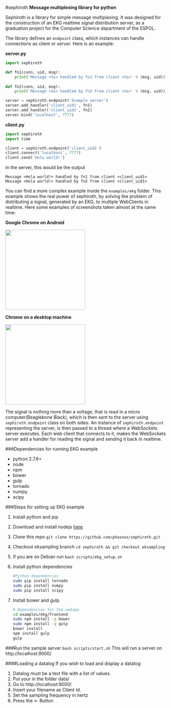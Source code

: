 #sephiroth
**Message multiplexing library for python**

Sephiroth is a library for simple message multiplexing. 
It was designed for the construction of an EKG realtime signal distribution server, as a graduation project for the Computer Science department of the ESPOL.

The library defines an `endpoint` class, which instances can handle connections as client or server. Here is an example:

**server.py**
```python
import sephiroth

def fn1(conn, uid, msg):
    print('Message <%s> handled by fn1 from client <%s>' % (msg, uid))
    
def fn2(conn, uid, msg):
    print('Message <%s> handled by fn2 from client <%s>' % (msg, uid))

server = sephiroth.endpoint('Example server')
server.add_handler('client_uid1', fn1)
server.add_handler('client_uid1', fn2)
server.bind('localhost', 7777)
```

**client.py**
```python
import sephiroth
import time

client = sephiroth.endpoint('client_uid1')
client.connect('localhost', 7777)
client.send('Hola world!')
```

In the server, this would be the output
```
Message <Hola world!> handled by fn1 from client <client_uid1>
Message <Hola world!> handled by fn2 from client <client_uid1>
```

You can find a more complex example inside the `examples/ekg` folder. This example shows the real power of sephiroth, by solving the problem of distributing a signal, generated by an EKG, to multiple WebClients in realtime. Here some examples of screenshots taken almost at the same time:

**Google Chrome on Android**

<img width="250" src="https://cloud.githubusercontent.com/assets/3498059/6234238/348d7ba6-b6a7-11e4-9f77-49aa2b4489a4.jpg">


**Chrome on a desktop machine**

<img width="250" src="https://cloud.githubusercontent.com/assets/3498059/6234242/3b484e30-b6a7-11e4-9180-5f15b2b7c0d6.png">

The signal is nothing more than a voltage, that is read in a micro computer(Beaglebone Black), which is then sent to the server using `sephiroth.endpoint` class on both sides. An instance of `sephiroth.endpoint` representing the server, is then passed to a thread where a WebSockets server executes. Each web client that connects to it, makes the WebSockets server add a handler for reading the signal and sending it back in realtime.

###Dependencies for running EKG example
 - python 2.7.6+
 - node
 - npm
 - bower
 - gulp
 - tornado
 - numpy
 - scipy


###Steps for setting up EKG example
 1. Install python and pip
 2. Download and install nodejs [here](http://nodejs.org/download/)
 3. Clone this repo 
     `git clone https://github.com/phasnox/sephiroth.git`
 4. Checkout eksampling branch 
     `cd sephiroth && git checkout eksampling`
 5. If you are on Debian run 
     `bash scripts/ekg_setup.sh`
 6. Install python dependencies

     ```bash
     #Python dependencies
     sudo pip install tornado
     sudo pip install numpy
     sudo pip install scipy
     ```
     
 7. Install bower and gulp

     ```bash
     # Dependencies for the webapp
     cd examples/ekg/frontend
     sudo npm install -g bower
     sudo npm install -g gulp
     bower install
     npm install gulp
     gulp
     ```

###Run the sample server
 `bash scripts/start.sh`
This will run a server on http://localhost:9000/

####Loading a datalog
If you wish to load and display a datalog:
 1. Datalog must be a text file with a list of values.
 2. Put your in the folder data/
 3. Go to http://localhost:9000/
 4. Insert your filename as Client Id.
 5. Set the sampling frequency in hertz
 6. Press the <- Button
